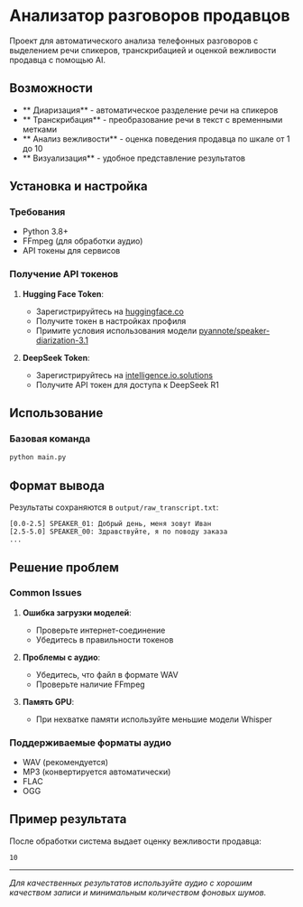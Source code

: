 # Анализатор разговоров продавцов

Проект для автоматического анализа телефонных разговоров с выделением речи спикеров, транскрибацией и оценкой вежливости продавца с помощью AI.

## Возможности

- ** Диаризация** - автоматическое разделение речи на спикеров
- ** Транскрибация** - преобразование речи в текст с временными метками
- ** Анализ вежливости** - оценка поведения продавца по шкале от 1 до 10
- ** Визуализация** - удобное представление результатов

##  Установка и настройка

### Требования
- Python 3.8+
- FFmpeg (для обработки аудио)
- API токены для сервисов

### Получение API токенов

1. **Hugging Face Token**:
   - Зарегистрируйтесь на [huggingface.co](https://huggingface.co)
   - Получите токен в настройках профиля
   - Примите условия использования модели [pyannote/speaker-diarization-3.1](https://huggingface.co/pyannote/speaker-diarization-3.1)

2. **DeepSeek Token**:
   - Зарегистрируйтесь на [intelligence.io.solutions](https://api.intelligence.io.solutions)
   - Получите API токен для доступа к DeepSeek R1

## Использование

### Базовая команда

```bash
python main.py
```

##  Формат вывода

Результаты сохраняются в `output/raw_transcript.txt`:

```
[0.0-2.5] SPEAKER_01: Добрый день, меня зовут Иван
[2.5-5.0] SPEAKER_00: Здравствуйте, я по поводу заказа
...
```

##  Решение проблем

### Common Issues

1. **Ошибка загрузки моделей**:
   - Проверьте интернет-соединение
   - Убедитесь в правильности токенов

2. **Проблемы с аудио**:
   - Убедитесь, что файл в формате WAV
   - Проверьте наличие FFmpeg

3. **Память GPU**:
   - При нехватке памяти используйте меньшие модели Whisper

### Поддерживаемые форматы аудио

- WAV (рекомендуется)
- MP3 (конвертируется автоматически)
- FLAC
- OGG

## Пример результата

После обработки система выдает оценку вежливости продавца:

```
10
```
---

*Для качественных результатов используйте аудио с хорошим качеством записи и минимальным количеством фоновых шумов.*


